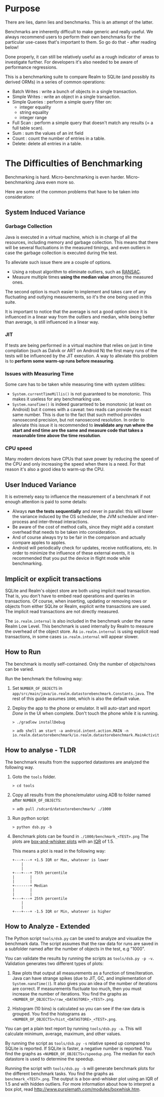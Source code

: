 # Purpose

There are lies, damn lies and benchmarks. This is an attempt of the latter.

Benchmarks are inherently difficult to make generic and really useful. We
always recommend users to perform their own benchmarks for the particular
use-cases that's important to them. So go do that - after reading below!

Done properly, it can still be relatively useful as a rough indicator of areas
to investigate further. For developers it's also needed to be aware of
performance regressions.

This is a benchmarking suite to compare Realm to SQLite (and possibly its
derived ORMs) in a series of common operations:

 * Batch Writes : write a bunch of objects in a single transaction.
 * Simple Writes : write an object in a single transaction.
 * Simple Queries : perform a simple query filter on:
     - integer equality
     - string equality
     - integer range
 * Full Scan : perform a simple query that doesn't match any results (= a full
   table scan).
 * Sum : sum the values of an int field
 * Count : count the number of entries in a table.
 * Delete: delete all entries in a table.

# The Difficulties of Benchmarking

Benchmarking is hard. Micro-benchmarking is even harder. Micro-benchmarking Java
even more so.

Here are some of the common problems that have to be taken into consideration:


## System Induced Variance

### Garbage Collection

Java is executed in a virtual machine, which is in charge of all the resources,
including memory and garbage collection. This means that there will be several
fluctuations in the measured timings, and even outliers in case the garbage
collection is executed during the test.

To alleviate such issue there are a couple of options.

 * Using a robust algorithm to eliminate outliers, such as [RANSAC](https://en.wikipedia.org/wiki/RANSAC).
 * Measure multiple times **using the median value** among the measured ones.

The second option is much easier to implement and takes care of any fluctuating
and outlying measurements, so it's the one being used in this suite.

It is important to notice that the average is not a good option since it is
influenced in a linear way from the outliers and median, while being better than
average, is still influenced in a linear way.


### JIT

If tests are being performed in a virtual machine that relies on just in time
compilation (such as Dalvik or ART on Android N) the first many runs of the tests
will be influenced by the JIT execution. A way to alleviate this problem is to
**perform some warm-up runs before measuring**.

### Issues with Measuring Time

Some care has to be taken while measuring time with system utilities:

 * `System.currentTimeMillis()` is not guaranteed to be monotonic. This makes it
    useless for any benchmarking use.
 * `System.nanoTime()` is indeed guaranteed to be monotonic (at least on
    Android) but it comes with a caveat: two reads can provide the exact same
    number. This is due to the fact that such method provides nanosecond
    precision, but not nanosecond resolution. In order to alleviate this issue
    it is recommended to **invalidate any run where the start and end time are
    the same and measure code that takes a reasonable time above the time
    resolution**.

### CPU speed

Many modern devices have CPUs that save power by reducing the speed of the CPU
and only increasing the speed when there is a need. For that reason it's also a
good idea to warm-up the CPU.


## User Induced Variance

It is extremely easy to influence the measurement of a benchmark if not enough
attention is paid to some details:

 * Always **run the tests sequentially** and never in parallel: this will lower
   the variance induced by the OS scheduler, the JVM scheduler and inter-process
   and inter-thread interactions.
 * Be aware of the cost of method calls, since they might add a constant
   overhead that needs to be taken into consideration.
 * And of course always try to be fair in the comparison and actually compare
   apples to apples.
 * Android will periodically check for updates, receive notifications, etc.
   In order to minimize the influence of these external events, it is recommended
   that you put the device in flight mode while benchmarking.


## Implicit or explicit transactions

SQLite and Realm's object store are both using implicit read transaction. That
is, you don't have to embed read operations and queries in transactions. Of
course, when inserting, updating or removing rows or objects from either
SQLite or Realm, explicit write transactions are used. The implicit read
transactions are not directly measured.

The `io.realm.internal` is also included in the benchmark under the name Realm
Low Level. This benchmark is used internally by Realm to measure the overhead
of the object store. As `io.realm.internal` is using explicit read
transactions, in some cases `io.realm.internal` will appear slower.


## How to Run

The benchmark is mostly self-contained. Only the number of objects/rows can be
varied.

Run the benchmark the following way:

1. Set `NUMBER_OF_OBJECTS` in `app/src/main/java/io.realm.datastorebenchmark.Constants.java`.
   The rest of this guide assumes `1000`, which is also the default value.

2. Deploy the app to the phone or emulator. It will auto-start and report *Done*
   in the UI when complete. Don't touch the phone while it is running.

       > ./gradlew installDebug
       
       > adb shell am start -a android.intent.action.MAIN -n io.realm.datastorebenchmark/io.realm.datastorebenchmark.MainActivity


## How to analyse - TLDR

The benchmark results from the supported datastores are analyzed the following way.

1. Goto the `tools` folder.

       > cd tools

2. Copy all results from the phone/emulator using ADB to folder named after
   `NUMBER_OF_OBJECTS`:

       > adb pull /sdcard/datastorebenchmark/ ./1000

3. Run python script:

       > python dsb.py -b

4. Benchmark plots can be found in `./1000/benchmark_<TEST>.png` The plots are
   [box-and-whisker plots](https://en.wikipedia.org/wiki/Box_plot) with an
   [IQR](https://en.wikipedia.org/wiki/Interquartile_range) of 1.5.

   This means a plot is read in the following way:

    ```
    +---+---+ +1.5 IQR or Max, whatever is lower
        |
        |
    +---+---+ 75th percentile
    |       |
    |       |
    +-------+ Median
    |       |
    |       |
    +---+---+ 25th percentile
        |
        |
    +---+---+ -1.5 IQR or Min, whatever is higher
    ```


## How to Analyze - Extended

The Python script `tools/dsb.py` can be used to analyze and visualize the
benchmark data. The script assumes that the raw data for runs are saved in a
subfolder named after the number of objects in the test, e.g "1000".

You can validate the results by running the scripts as `tools/dsb.py -p -v`.
Validation generates two different types of plots:

1. Raw plots that output all measurements as a function of time/iteration. Java
   can have strange spikes (due to JIT, GC, and implementation of
   `System.nanoTime()`). It also gives you an idea of the number of iterations 
   are correct. If measurements fluctuate too much, then you must increase the 
   number of iterations. 
   You find the graphs as `<NUMBER_OF_OBJECTS>/raw_<DATASTORE>_<TEST>.png`.

2. Histogram (10 bins) is calculated so you can see if the raw data is grouped.
   You find the histograms as `<NUMBER_OF_OBJECTS>/hist_<DATASTORE>_<TEST>.png`.

You can get a plain text report by running `tools/dsb.py -a`. This will
calculate minimum, average, maximum, and other values.

By running the script as `tools/dsb.py -s` relative speed up compared to SQLite
is reported. If SQLite is faster, a negative number is reported. You find the
graphs as `<NUMBER_OF_OBJECTS>/speedup.png`. The median for each datastore is
used to determine the speedup.

Running the script with `tools/dsb.py -b` will generate benchmark plots for the
different benchmark tasks. You find the graphs as `benchmark_<TEST>.png`. The
output is a box-and-whisker plot using an IQR of 1.5 and with hidden outliers.
For more information about how to interpret a box plot, read
http://www.purplemath.com/modules/boxwhisk.htm.
